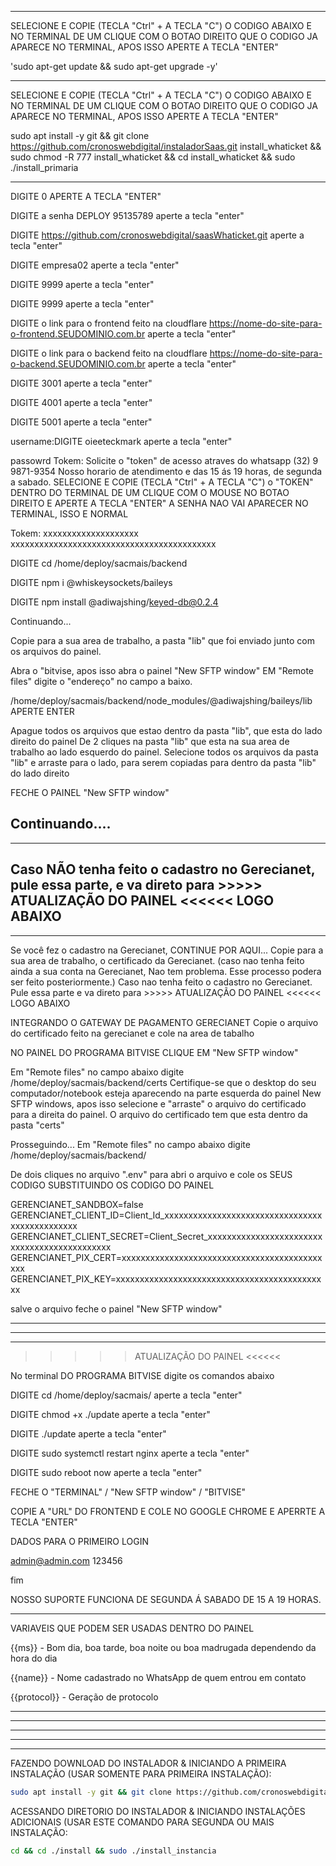 ---------------------------------------------------------------------------------------------------------------------------------------------------

SELECIONE E COPIE (TECLA "Ctrl" + A TECLA "C") O CODIGO ABAIXO E NO TERMINAL DE UM CLIQUE COM O BOTAO DIREITO QUE O CODIGO JA APARECE NO TERMINAL, APOS ISSO APERTE A TECLA "ENTER"

'sudo apt-get update && sudo apt-get upgrade -y'

----------------

SELECIONE E COPIE (TECLA "Ctrl" + A TECLA "C") O CODIGO ABAIXO E NO TERMINAL DE UM CLIQUE COM O BOTAO DIREITO QUE O CODIGO JA APARECE NO TERMINAL, APOS ISSO APERTE A TECLA "ENTER"

sudo apt install -y git && git clone https://github.com/cronoswebdigital/instaladorSaas.git install_whaticket && sudo chmod -R 777 install_whaticket  && cd install_whaticket  && sudo ./install_primaria

----------------
DIGITE
0
APERTE A TECLA "ENTER"

DIGITE a senha DEPLOY
95135789
aperte a tecla "enter"

DIGITE
https://github.com/cronoswebdigital/saasWhaticket.git
aperte a tecla "enter"

DIGITE
empresa02
aperte a tecla "enter"

DIGITE
9999
aperte a tecla "enter"

DIGITE
9999
aperte a tecla "enter"

DIGITE o link para o frontend feito na cloudflare
https://nome-do-site-para-o-frontend.SEUDOMINIO.com.br
aperte a tecla "enter"

DIGITE o link para o backend feito na cloudflare
https://nome-do-site-para-o-backend.SEUDOMINIO.com.br
aperte a tecla "enter"

DIGITE
3001
aperte a tecla "enter"

DIGITE
4001
aperte a tecla "enter"

DIGITE
5001
aperte a tecla "enter"

username:DIGITE
oieeteckmark
aperte a tecla "enter"

passowrd
Tokem:
Solicite o "token" de acesso atraves do whatsapp (32) 9 9871-9354
Nosso horario de atendimento e das 15 ás 19 horas, de segunda a sabado.
SELECIONE E COPIE (TECLA "Ctrl" + A TECLA "C") o "TOKEN"
DENTRO DO TERMINAL DE UM CLIQUE COM O MOUSE NO BOTAO DIREITO E APERTE A TECLA "ENTER"
A SENHA NAO VAI APARECER NO TERMINAL, ISSO E NORMAL


Tokem: xxxxxxxxxxxxxxxxxxxx
xxxxxxxxxxxxxxxxxxxxxxxxxxxxxxxxxxxxxxxxxxx

DIGITE
cd /home/deploy/sacmais/backend

DIGITE
npm i @whiskeysockets/baileys

DIGITE
npm install @adiwajshing/keyed-db@0.2.4


Continuando...

Copie para a sua area de trabalho, a pasta "lib" que foi enviado junto com os arquivos do painel.

Abra o "bitvise, apos isso abra o painel  "New SFTP window"
EM "Remote files" digite o "endereço" no campo a baixo.

/home/deploy/sacmais/backend/node_modules/@adiwajshing/baileys/lib
APERTE ENTER

Apague todos os arquivos que estao dentro da pasta "lib", que esta do lado direito do painel
De 2 cliques na pasta "lib" que esta na sua area de trabalho ao lado esquerdo do painel.
Selecione todos os arquivos da pasta "lib" e arraste para o lado, para serem copiadas para dentro da pasta "lib" do lado direito

FECHE O PAINEL "New SFTP window"

Continuando....
---------------------------------------------------------------------------------------------------
---------------------------------------------------------------------------------------------------
Caso NÃO tenha feito o cadastro no Gerecianet,
pule essa parte, e va direto para >>>>> ATUALIZAÇÃO DO PAINEL <<<<<< LOGO ABAIXO
---------------------------------------------------------------------------------------------------
---------------------------------------------------------------------------------------------------
Se você fez o cadastro na Gerecianet, CONTINUE POR AQUI...
Copie para a sua area de trabalho, o certificado da Gerecianet.
(caso nao tenha feito ainda a sua conta na Gerecianet, Nao tem problema.
Esse processo podera ser feito posteriormente.)
Caso nao tenha feito o cadastro no Gerecianet.
Pule essa parte e va direto para >>>>> ATUALIZAÇÃO DO PAINEL <<<<<< LOGO ABAIXO

INTEGRANDO O GATEWAY DE PAGAMENTO GERECIANET
Copie o arquivo do certificado feito na gerecianet e cole na area de tabalho

NO PAINEL DO PROGRAMA BITVISE CLIQUE EM "New SFTP window"

Em "Remote files" no campo abaixo digite
/home/deploy/sacmais/backend/certs
Certifique-se que o desktop do seu computador/notebook esteja aparecendo na parte esquerda do painel New SFTP windows,
apos isso selecione e "arraste" o arquivo do certificado para a direita do painel.
O arquivo do certificado tem que esta dentro da pasta "certs"

Prosseguindo...
Em "Remote files" no campo abaixo digite
/home/deploy/sacmais/backend/

De dois cliques no arquivo ".env" para abri o arquivo e cole os SEUS CODIGO SUBSTITUINDO OS CODIGO DO PAINEL 

GERENCIANET_SANDBOX=false
GERENCIANET_CLIENT_ID=Client_Id_xxxxxxxxxxxxxxxxxxxxxxxxxxxxxxxxxxxxxxxxxxxxxxx
GERENCIANET_CLIENT_SECRET=Client_Secret_xxxxxxxxxxxxxxxxxxxxxxxxxxxxxxxxxxxxxxxxxxxxx
GERENCIANET_PIX_CERT=xxxxxxxxxxxxxxxxxxxxxxxxxxxxxxxxxxxxxxxxxxxxx
GERENCIANET_PIX_KEY=xxxxxxxxxxxxxxxxxxxxxxxxxxxxxxxxxxxxxxxxxxxxx

salve o arquivo
feche o painel
"New SFTP window"

---------------------------------------------------------------------------------------------------
---------------------------------------------------------------------------------------------------
---------------------------------------------------------------------------------------------------
>>>>> ATUALIZAÇÃO DO PAINEL <<<<<<

No terminal DO PROGRAMA BITVISE
digite os comandos abaixo

DIGITE
cd /home/deploy/sacmais/
aperte a tecla "enter"

DIGITE
chmod +x ./update
aperte a tecla "enter"

DIGITE
./update
aperte a tecla "enter"

DIGITE
sudo systemctl restart nginx
aperte a tecla "enter"

DIGITE
sudo reboot now
aperte a tecla "enter"

FECHE O "TERMINAL" / "New SFTP window" / "BITVISE"

COPIE A "URL" DO FRONTEND E COLE NO GOOGLE CHROME E APERRTE A TECLA "ENTER"

DADOS PARA O PRIMEIRO LOGIN

admin@admin.com
123456

fim

NOSSO SUPORTE FUNCIONA DE SEGUNDA Á SABADO DE 15 A 19 HORAS.

------------------------------------------
VARIAVEIS QUE PODEM SER USADAS DENTRO DO PAINEL

{{ms}} - Bom dia, boa tarde, boa noite ou boa madrugada dependendo da hora do dia

{{name}} - Nome cadastrado no WhatsApp de quem entrou em contato

{{protocol}} - Geração de protocolo



---------------------------------------------------------------------------------------------------------------------------------------------------------
---------------------------------------------------------------------------------------------------------------------------------------------------------
---------------------------------------------------------------------------------------------------------------------------------------------------------
---------------------------------------------------------------------------------------------------------------------------------------------------------
---------------------------------------------------------------------------------------------------------------------------------------------------------


FAZENDO DOWNLOAD DO INSTALADOR & INICIANDO A PRIMEIRA INSTALAÇÃO (USAR SOMENTE PARA PRIMEIRA INSTALAÇÃO):

```bash
sudo apt install -y git && git clone https://github.com/cronoswebdigital/instaladorSaas.git install && sudo chmod -R 777 ./install && cd ./install && sudo ./install_primaria
```

ACESSANDO DIRETORIO DO INSTALADOR & INICIANDO INSTALAÇÕES ADICIONAIS (USAR ESTE COMANDO PARA SEGUNDA OU MAIS INSTALAÇÃO:
```bash
cd && cd ./install && sudo ./install_instancia
```

